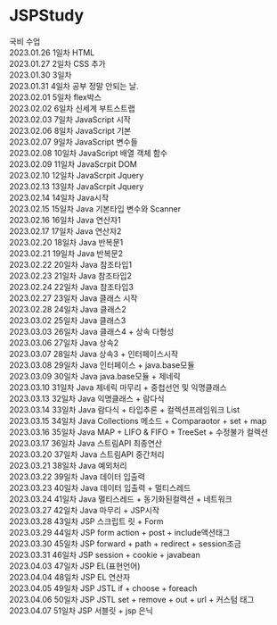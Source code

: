 # JSPStudy
국비 수업<br>
2023.01.26 1일차 HTML<br>
2023.01.27 2일차 CSS 추가<br>
2023.01.30 3일차<br>
2023.01.31 4일차 공부 정말 안되는 날.<br>
2023.02.01 5일차 flex박스<br>
2023.02.02 6일차 신세계 부트스트랩<br>
2023.02.03 7일차 JavaScript 시작<br>
2023.02.06 8일차 JavaScript 기본<br>
2023.02.07 9일차 JavaScript 변수들<br>
2023.02.08 10일차 JavaScript 배열 객체 함수<br>
2023.02.09 11일차 JavaScrpit DOM<br>
2023.02.10 12일차 JavaScrpit Jquery<br>
2023.02.13 13일차 JavaScrpit Jquery<br>
2023.02.14 14일차 Java시작<br>
2023.02.15 15일차 Java 기본타입 변수와 Scanner<br>
2023.02.16 16일차 Java 연산자1<br>
2023.02.17 17일차 Java 연산자2<br>
2023.02.20 18일차 Java 반복문1<br>
2023.02.21 19일차 Java 반복문2<br>
2023.02.22 20일차 Java 참조타입1<br>
2023.02.23 21일차 Java 참조타입2<br>
2023.02.24 22일차 Java 참조타입3<br>
2023.02.27 23일차 Java 클래스 시작<br>
2023.02.28 24일차 Java 클래스2<br>
2023.03.02 25일차 Java 클래스3<br>
2023.03.03 26일차 Java 클래스4 + 상속 다형성<br>
2023.03.06 27일차 Java 상속2<br>
2023.03.07 28일차 Java 상속3 + 인터페이스시작<br>
2023.03.08 29일차 Java 인터페이스 + java.base모듈<br>
2023.03.09 30일차 Java java.base모듈 + 제네릭<br>
2023.03.10 31일차 Java 제네릭 마무리 + 중첩선언 및 익명클래스<br>
2023.03.13 32일차 Java 익명클래스 + 람다식<br>
2023.03.14 33일차 Java 람다식 + 타입추론 + 컬렉션프레임워크 List<br>
2023.03.15 34일차 Java Collections 메소드 + Comparaotor + set + map<br>
2023.03.16 35일차 Java MAP + LIFO & FIFO + TreeSet + 수정불가 컬렉션<br>
2023.03.17 36일차 Java 스트림API 최종연산<br>
2023.03.20 37일차 Java 스트림API 중간처리<br>
2023.03.21 38일차 Java 예외처리<br>
2023.03.22 39일차 Java 데이터 입출력<br>
2023.03.23 40일차 Java 데이터 입출력 + 멀티스레드<br>
2023.03.24 41일차 Java 멀티스레드 + 동기화된컬렉션 + 네트워크 <br>
2023.03.27 42일차 Java 마무리 + JSP시작 <br>
2023.03.28 43일차 JSP 스크립트 릿 + Form <br>
2023.03.29 44일차 JSP form action + post + include액션태그 <br>
2023.03.30 45일차 JSP forward + path + redirect + session조금 <br>
2023.03.31 46일차 JSP session + cookie + javabean <br>
2023.04.03 47일차 JSP EL(표현언어) <br>
2023.04.04 48일차 JSP EL 연산자 <br>
2023.04.05 49일차 JSP JSTL if + choose + foreach <br>
2023.04.06 50일차 JSP JSTL set + remove + out + url + 커스텀 태그 <br>
2023.04.07 51일차 JSP 서블릿 + jsp 은닉<br>
